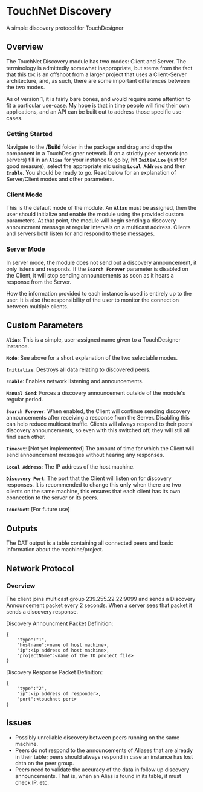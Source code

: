 # TouchNet Discovery
 A simple discovery protocol for TouchDesigner

## Overview
The TouchNet Discovery module has two modes: Client and Server. The terminology is admittedly somewhat inappropriate, but stems from the fact that this tox is an offshoot from a larger project that uses a Client-Server architecture, and, as such, there are some important differences between the two modes.

As of version 1, it is fairly bare bones, and would require some attention to fit a particular use-case. My hope is that in time people will find their own applications, and an API can be built out to address those specific use-cases.

### Getting Started
Navigate to the **/Build** folder in the package and drag and drop the component in a TouchDesigner network. If on a strictly peer network (no servers) fill in an **`Alias`** for your instance to go by, hit **`Initialize`** (just for good measure), select the appropriate nic using **`Local Address`** and then **`Enable`**. You should be ready to go. Read below for an explanation of Server/Client modes and other parameters.

### Client Mode
This is the default mode of the module. An **`Alias`** must be assigned, then the user should initialize and enable the module using the provided custom parameters. At that point, the module will begin sending a discovery announcment message at regular intervals on a multicast address. Clients and servers both listen for and respond to these messages.

### Server Mode
In server mode, the module does not send out a discovery announcement, it only listens and responds. If the **`Search Forever`** parameter is disabled on the Client, it will stop sending announcements as soon as it hears a response from the Server.

How the information provided to each instance is used is entirely up to the user. It is also the responsibility of the user to monitor the connection between multiple clients.

## Custom Parameters
**`Alias`**: This is a simple, user-assigned name given to a TouchDesigner instance.  

**`Mode`**: See above for a short explanation of the two selectable modes.  

**`Initialize`**: Destroys all data relating to discovered peers.  

**`Enable`**: Enables network listening and announcements.  

**`Manual Send`**: Forces a discovery announcement outside of the module's regular period.  

**`Search Forever`**: When enabled, the Client will continue sending discovery announcements after receiving a response from the Server. Disabling this can help reduce multicast traffic. Clients will always respond to their peers' discovery announcements, so even with this switched off, they will still all find each other.

**`Timeout`**: [Not yet implemented] The amount of time for which the Client will send announcement messages without hearing any responses.  

**`Local Address`**: The IP address of the host machine.  

**`Discovery Port`**: The port that the Client will listen on for discovery responses. It is recommended to change this **only** when there are two clients on the same machine, this ensures that each client has its own connection to the server or its peers. 

**`TouchNet`**: [For future use]  

## Outputs
The DAT output is a table containing all connected peers and basic information about the machine/project.

## Network Protocol
### Overview
The client joins multicast group 239.255.22.22:9099 and sends a Discovery Announcement packet every 2 seconds. When a server sees that packet it sends a discovery response.

Discovery Announcment Packet Definition:  

	{
		"type":"1",
		"hostname":<name of host machine>,
		"ip":<ip address of host machine>,
		"projectName":<name of the TD project file>
	}

Discovery Response Packet Definition:  

	{
		"type":"2",
		"ip":<ip address of responder>,
		"port":<touchnet port>
	}


## Issues
- Possibly unreliable discovery between peers running on the same machine.
- Peers do not respond to the announcements of Aliases that are already in their table; peers should always respond in case an instance has lost data on the peer group.
- Peers need to validate the accuracy of the data in follow up discovery announcements. That is, when an Alias is found in its table, it must check IP, etc.